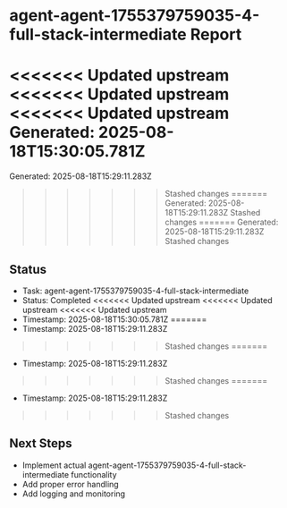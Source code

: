 # agent-agent-1755379759035-4-full-stack-intermediate Report

<<<<<<< Updated upstream
<<<<<<< Updated upstream
<<<<<<< Updated upstream
Generated: 2025-08-18T15:30:05.781Z
=======
Generated: 2025-08-18T15:29:11.283Z
>>>>>>> Stashed changes
=======
Generated: 2025-08-18T15:29:11.283Z
>>>>>>> Stashed changes
=======
Generated: 2025-08-18T15:29:11.283Z
>>>>>>> Stashed changes

## Status
- Task: agent-agent-1755379759035-4-full-stack-intermediate
- Status: Completed
<<<<<<< Updated upstream
<<<<<<< Updated upstream
<<<<<<< Updated upstream
- Timestamp: 2025-08-18T15:30:05.781Z
=======
- Timestamp: 2025-08-18T15:29:11.283Z
>>>>>>> Stashed changes
=======
- Timestamp: 2025-08-18T15:29:11.283Z
>>>>>>> Stashed changes
=======
- Timestamp: 2025-08-18T15:29:11.283Z
>>>>>>> Stashed changes

## Next Steps
- Implement actual agent-agent-1755379759035-4-full-stack-intermediate functionality
- Add proper error handling
- Add logging and monitoring
